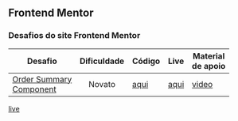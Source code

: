 ## Frontend Mentor

### Desafios do site Frontend Mentor


|Desafio                    |Dificuldade    | Código | Live| Material<br> de apoio
| ------------------------- |:-------------:|--------| ----|-----------------
| [Order Summary<br>Component](https://www.frontendmentor.io/challenges/order-summary-component-QlPmajDUj)|Novato         |[aqui](https://github.com/marianafurriel/frontendmentor/tree/master/Order%20summary%20component)| [aqui](https://marianafurriel.github.io/frontendmentor/Order%20summary%20component/)| [video](https://github.com/marianafurriel/frontendmentor/tree/master/Order%20summary%20component)
[live](https://marianafurriel.github.io/frontendmentor/interactive%20rating%20component%20main/)
